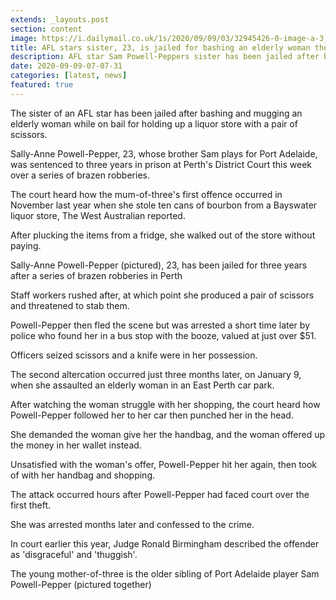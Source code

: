 ```yaml
---
extends: _layouts.post
section: content
image: https://i.dailymail.co.uk/1s/2020/09/09/03/32945426-0-image-a-3_1599619447402.jpg 
title: AFL stars sister, 23, is jailed for bashing an elderly woman then stealing her handbag and shopping 
description: AFL star Sam Powell-Peppers sister has been jailed after bashing and mugging an elderly woman while on bail for holding up a liquor store with a pair of scissors.  
date: 2020-09-09-07-07-31 
categories: [latest, news] 
featured: true 
--- 
```

The sister of an AFL star has been jailed after bashing and mugging an elderly woman while on bail for holding up a liquor store with a pair of scissors. 

Sally-Anne Powell-Pepper, 23, whose brother Sam plays for Port Adelaide, was sentenced to three years in prison at Perth's District Court this week over a series of brazen robberies.  

The court heard how the mum-of-three's first offence occurred in November last year when she stole ten cans of bourbon from a Bayswater liquor store, The West Australian reported.  

After plucking the items from a fridge, she walked out of the store without paying. 

Sally-Anne Powell-Pepper (pictured), 23, has been jailed for three years after a series of brazen robberies in Perth

Staff workers rushed after, at which point she produced a pair of scissors and threatened to stab them.

Powell-Pepper then fled the scene but was arrested a short time later by police who found her in a bus stop with the booze, valued at just over $51. 

Officers seized scissors and a knife were in her possession. 

The second altercation occurred just three months later, on January 9, when she assaulted an elderly woman in an East Perth car park.

After watching the woman struggle with her shopping, the court heard how Powell-Pepper followed her to her car then punched her in the head.

She demanded the woman give her the handbag, and the woman offered up the money in her wallet instead. 

Unsatisfied with the woman's offer, Powell-Pepper hit her again, then took of with her handbag and shopping. 

The attack occurred hours after Powell-Pepper had faced court over the first theft. 

She was arrested months later and confessed to the crime. 

In court earlier this year, Judge Ronald Birmingham described the offender as 'disgraceful' and 'thuggish'. 

The young mother-of-three is the older sibling of Port Adelaide player Sam Powell-Pepper (pictured together)

